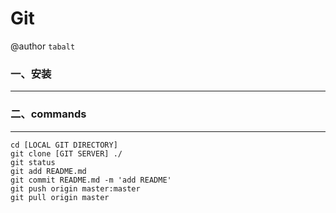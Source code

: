 # Git

@author `tabalt`

### 一、安装

----------

    

### 二、commands

----------
    
    cd [LOCAL GIT DIRECTORY]
    git clone [GIT SERVER] ./
    git status
    git add README.md
    git commit README.md -m 'add README'
    git push origin master:master
    git pull origin master





